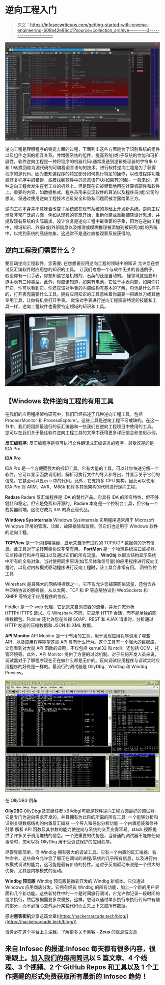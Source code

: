 # 逆向工程入门

> 原文：<https://infosecwriteups.com/getting-started-with-reverse-engineering-609a42e86cc1?source=collection_archive---------3----------------------->

![](img/edb6ca53bb2b26bcf1b7a5ef959ae90a.png)

逆向工程是理解程序的特定方面的过程，下面列出这些方面是为了识别系统的组件以及组件之间的相互关系。并增强系统的组件，提高系统(或)子系统的性能和可扩展性。软件逆向工程是一种将程序的机器代码(通常发送到逻辑处理器的字符串 0 和 1)转换回称为源代码的可编程语言语句的技术。进行软件逆向工程是为了获得程序的源代码，因为要知道程序的特定部分如何执行特定的操作，以改进程序功能或修复程序中的错误，或者找到软件中的恶意语句块(如果有的话)。一般来说，这种逆向工程会发生在老工业的机器上。但是现在它被频繁地用在计算机硬件和软件上。重要的内容，如数据格式、程序员用来实现软件的算法以及程序员(或)公司的想法，将通过使用逆向工程技术违反安全和隐私问题而被泄露给第三方。

逆向工程本身并不意味着改变子系统或在现有系统的基础上开发新系统。逆向工程涉及非常广泛的方面，例如从现有的实现开始，重新创建或重新捕获设计思想，并提取现有系统的实际需求。设计恢复是逆向工程中最重要的子集，因为在逆向工程中，领域知识、外部(或)外部信息以及推理或模糊推理被添加到被研究(或)的系统中，以找到系统的高级抽象，这通常不是通过直接观察系统获得的。

## **逆向工程我们需要什么？**

要启动逆向工程软件，您需要:
在您想要应用逆向工程的领域中的知识
允许您在尝试反汇编软件时应用您的知识的工具。
让我们考虑一个与软件无关的普通例子。假设你有一只手表，你想知道它是机械的、石英的还是自动的。
懂领域就是要知道手表有三种类型。此外，你应该知道，如果有电池，它位于手表内部，如果你打开它，你可以看到它。你还应该对手表的内部结构有基本的了解，电池是什么样子的，打开表壳需要什么工具。拥有应用知识的工具意味着你需要一把螺丝刀或其他专用工具，让你有机会打开手表。
就像对手表进行逆向工程需要特定的技能和工具一样，逆向工程软件也需要特定领域的知识和工具。

![](img/4c618317abd4ed6f09eabe1806cce8f8.png)

## 【Windows 软件逆向工程的有用工具

在我们的应用程序架构研究中，我们已经描述了几种逆向工程工具，包括 ProcessMonitor 和 ProcessExplorer。这些工具是逆向工程不可或缺的。在这一节中，我们将回顾最流行的反汇编器和一些我们在逆向工程项目中使用的工具。
您可以在我们关于最佳软件逆向工程工具的文章中获得更多详细信息和使用示例。

**反汇编程序:**
反汇编程序是将可执行文件翻译成汇编语言的程序。最受欢迎的是 IDA Pro

**IDA Pro**

IDA Pro 是一个方便而强大的拆卸工具。它有大量的工具，可以让你快速分解一个软件。它可以显示函数调用树，解析可执行文件的导入和导出，并显示关于它们的信息。它甚至可以显示 c 中的代码。此外，它支持多 CPU 架构，因此可以使用 IDA Pro 对 ARM、AVR、M68k 和许多其他架构的代码进行逆向工程。

**Radare**
Radare 反汇编程序是 IDA 的替代产品。它具有 IDA 的所有特性，但不够健壮和稳定。但它是免费和开源的。Radare 本身是一个控制台工具，但它有一个裁剪器前端，这使它成为 IDA 的真正替代品。

**Windows Sysinternals**
Windows Sysinternals 实用程序通常用于 Microsoft Windows 环境的管理、诊断、故障排除和监控。但它们也适用于 Windows 软件的逆向工程。

**TCPView** 是一个网络嗅探器，显示来自所有进程的 TCP/UDP 数据包的所有信息。此工具对于逆转网络协议非常有用。
**PortMon** 是一个物理系统端口监视器。它监控串行和并行端口以及通过它们的所有流量。
**WinObj** 以层次结构显示系统中所有的全局对象。当对使用同步原语(如互斥体和信号量)的应用程序进行反向工程时，以及对内核模式驱动程序进行反向工程时，该工具会非常有用。
网络监控工具

Wireshark 是最强大的网络嗅探器之一。它不仅允许您捕获网络流量，还包含各种网络协议的解析器，从以太网、TCP 和 IP 等底层协议到 WebSockets 和 XMPP 等特定于应用程序的协议。

Fiddler 是一个 web 代理，它记录来自浏览器的流量，并允许您分析 HTTP/HTTPS 请求。与 Wireshark 不同，它显示 HTTP 会话，而不是单独的网络数据包。Fiddler 还允许您在监视 SOAP、REST 和 AJAX 请求时，分析通过 HTTP 发送的压缩数据和 JSON 和 XML 数据。

**API Monitor**
API Monitor 是一个有用的工具，用于发现应用程序调用了哪些 API，以及应用程序期望这些 API 具有什么行为。这个工具有一个强大的数据库，让您看到对大量 API 函数的调用，不仅包括 kernel32 和 ntdll，还包括 COM、托管环境等。此外，API Monitor 提供了方便的过滤机制。对于任何开发人员来说，调试器对于了解程序现在正在做什么都是无价的。反向调试应用程序与调试实时应用程序的好处是一样的。最流行的调试器是 OllyDbg、WinDbg 和 Windbg Preview。

![](img/f76b51b1a89975eee87b18a1c33cf16b.png)

在 OllyDBG 倒车

**OllyDBG**
OllyDbg(及其继任者 x64dbg)可能是软件逆向工程方面最好的调试器。它是专门为逆向需求开发的，并且拥有为此目的所需的所有工具:
一个能够分析和识别关键数据结构的内置反汇编器
一个导入和导出分析功能
一个内置组装和修补引擎
解析 API 函数及其参数的能力使逆向与系统的交互变得容易。stack 视图提供了许多关于调用堆栈的信息。一个更重要的优势是，当普通的调试器不能做任何事情时，您可以将 OllyDbg 用于受调试保护的应用程序。

尽管界面简单，但 Windbg 拥有强大的调试工具。它有一个内置的反汇编器、各种命令，这些命令允许您了解正在调试的进程/系统的几乎所有信息，以及进行内核模式调试的能力，这可能是最有价值的特性。这对于反向驱动来说是一个很大的优势，尤其是内核模式的驱动。

**Windbg 预览版**
Windbg 预览版是微软开发的 Windbg 新版本。它仅通过 Windows 应用商店分发。它拥有经典 Windbg 的所有功能，加上一个新的用户界面和几个新功能。这些新特性中的一个是时间旅行调试，它允许你记录一段时间的程序执行，然后根据需要多次重放。这样，您可以通过单步执行来执行代码中有趣的部分，而不必担心意外运行某些代码而丢失上下文或所有数据。

感谢**黑客街机**分享这篇文章([https://hackersarcade.tech/blog/](https://hackersarcade.tech/blog/))

请务必在这个平台上关注我，了解更多关于黑客 **- Zeus** 的信息性文章

## 来自 Infosec 的报道:Infosec 每天都有很多内容，很难跟上。[加入我们的每周简讯](https://weekly.infosecwriteups.com/)以 5 篇文章、4 个线程、3 个视频、2 个 GitHub Repos 和工具以及 1 个工作提醒的形式免费获取所有最新的 Infosec 趋势！